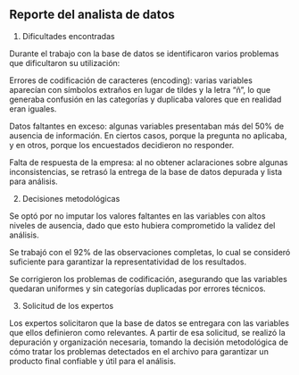 ## Reporte del analista de datos

1. Dificultades encontradas

Durante el trabajo con la base de datos se identificaron varios problemas que dificultaron su utilización:

Errores de codificación de caracteres (encoding): varias variables aparecían con símbolos extraños en lugar de tildes y la letra “ñ”, lo que generaba confusión en las categorías y duplicaba valores que en realidad eran iguales.

Datos faltantes en exceso: algunas variables presentaban más del 50% de ausencia de información. En ciertos casos, porque la pregunta no aplicaba, y en otros, porque los encuestados decidieron no responder.

Falta de respuesta de la empresa: al no obtener aclaraciones sobre algunas inconsistencias, se retrasó la entrega de la base de datos depurada y lista para análisis.

2. Decisiones metodológicas

Se optó por no imputar los valores faltantes en las variables con altos niveles de ausencia, dado que esto hubiera comprometido la validez del análisis.

Se trabajó con el 92% de las observaciones completas, lo cual se consideró suficiente para garantizar la representatividad de los resultados.

Se corrigieron los problemas de codificación, asegurando que las variables quedaran uniformes y sin categorías duplicadas por errores técnicos.

3. Solicitud de los expertos

Los expertos solicitaron que la base de datos se entregara con las variables que ellos definieron como relevantes. A partir de esa solicitud, se realizó la depuración y organización necesaria, tomando la decisión metodológica de cómo tratar los problemas detectados en el archivo para garantizar un producto final confiable y útil para el análisis.
